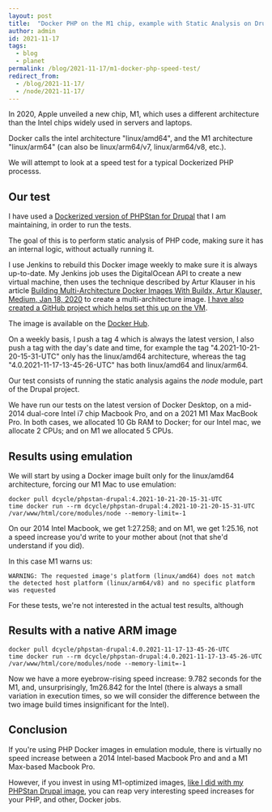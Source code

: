 ```yaml
---
layout: post
title:  "Docker PHP on the M1 chip, example with Static Analysis on Drupal: 9 times faster"
author: admin
id: 2021-11-17
tags:
  - blog
  - planet
permalink: /blog/2021-11-17/m1-docker-php-speed-test/
redirect_from:
  - /blog/2021-11-17/
  - /node/2021-11-17/
---
```


In 2020, Apple unveiled a new chip, M1, which uses a different architecture than the Intel chips widely used in servers and laptops.

Docker calls the intel architecture "linux/amd64", and the M1 architecture "linux/arm64" (can also be linux/arm64/v7, linux/arm64/v8, etc.).

We will attempt to look at a speed test for a typical Dockerized PHP processs.

Our test
-----

I have used a [Dockerized version of PHPStan for Drupal](https://github.com/dcycle/docker-phpstan-drupal) that I am maintaining, in order to run the tests.

The goal of this is to perform static analysis of PHP code, making sure it has an internal logic, without actually running it.

I use Jenkins to rebuild this Docker image weekly to make sure it is always up-to-date. My Jenkins job uses the DigitalOcean API to create a new virtual machine, then uses the technique described by Artur Klauser in his article [Building Multi-Architecture Docker Images With Buildx, Artur Klauser, Medium, Jan 18, 2020](https://medium.com/@artur.klauser/building-multi-architecture-docker-images-with-buildx-27d80f7e2408) to create a multi-architecture image. [I have also created a GitHub project which helps set this up on the VM](https://github.com/dcycle/prepare-docker-buildx).

The image is available on the [Docker Hub](https://hub.docker.com/r/dcycle/phpstan-drupal/tags?page=1&ordering=last_updated).

On a weekly basis, I push a tag 4 which is always the latest version, I also push a tag with the day's date and time, for example the tag "4.2021-10-21-20-15-31-UTC" only has the linux/amd64 architecture, whereas the tag "4.0.2021-11-17-13-45-26-UTC" has both linux/amd64 and linux/arm64.

Our test consists of running the static analysis agains the _node_ module, part of the Drupal project.

We have run our tests on the latest version of Docker Desktop, on a mid-2014 dual-core Intel i7 chip Macbook Pro, and on a 2021 M1 Max MacBook Pro. In both cases, we allocated 10 Gb RAM to Docker; for our Intel mac, we allocate 2 CPUs; and on M1 we allocated 5 CPUs.

Results using emulation
-----

We will start by using a Docker image built only for the linux/amd64 architecture, forcing our M1 Mac to use emulation:

    docker pull dcycle/phpstan-drupal:4.2021-10-21-20-15-31-UTC
    time docker run --rm dcycle/phpstan-drupal:4.2021-10-21-20-15-31-UTC /var/www/html/core/modules/node --memory-limit=-1

On our 2014 Intel Macbook, we get 1:27.258; and on M1, we get 1:25.16, not a speed increase you'd write to your mother about (not that she'd understand if you did).

In this case M1 warns us:

    WARNING: The requested image's platform (linux/amd64) does not match the detected host platform (linux/arm64/v8) and no specific platform was requested

For these tests, we're not interested in the actual test results, although

Results with a native ARM image
-----

    docker pull dcycle/phpstan-drupal:4.0.2021-11-17-13-45-26-UTC
    time docker run --rm dcycle/phpstan-drupal:4.0.2021-11-17-13-45-26-UTC /var/www/html/core/modules/node --memory-limit=-1

Now we have a more eyebrow-rising speed increase: 9.782 seconds for the M1, and, unsurprisingly, 1m26.842 for the Intel (there is always a small variation in execution times, so we will consider the difference between the two image build times insignificant for the Intel).

Conclusion
-----

If you're using PHP Docker images in emulation module, there is virtually no speed increase between a 2014 Intel-based Macbook Pro and and a M1 Max-based Macbook Pro.

However, if you invest in using M1-optimized images, [like I did with my PHPStan Drupal image](https://github.com/dcycle/docker-phpstan-drupal/commit/70324881392f34d24f7f8620e7f2cc72f424e1ee), you can reap very interesting speed increases for your PHP, and other, Docker jobs.
